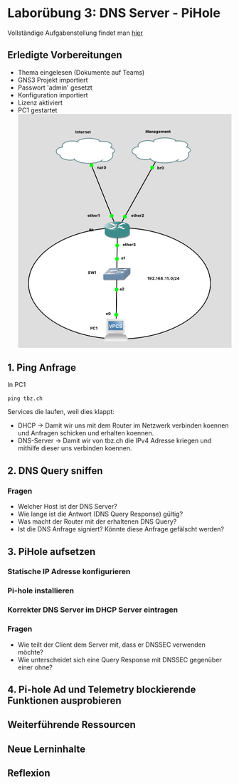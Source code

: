 # Laborübung 3: DNS Server - PiHole

Vollständige Aufgabenstellung findet man [hier](https://gitlab.com/alptbz/m123/-/blob/main/06_DNS/01_DNS%20Server.md)

## Erledigte Vorbereitungen
- Thema eingelesen (Dokumente auf Teams)
- GNS3 Projekt importiert
- Passwort 'admin' gesetzt 
- Konfiguration importiert
- Lizenz aktiviert
- PC1 gestartet
![Netzwerk in GNS3](images/netzwerk.png)
## 1. Ping Anfrage
In PC1
```
ping tbz.ch
```
Services die laufen, weil dies klappt:
- DHCP -> Damit wir uns mit dem Router im Netzwerk verbinden koennen und Anfragen schicken und erhalten koennen.
- DNS-Server -> Damit wir von  tbz.ch die IPv4 Adresse kriegen und mithilfe dieser uns verbinden koennen. 

## 2. DNS Query sniffen

### Fragen

- Welcher Host ist der DNS Server?
- Wie lange ist die Antwort (DNS Query Response) gültig?
- Was macht der Router mit der erhaltenen DNS Query?
- Ist die DNS Anfrage signiert? Könnte diese Anfrage gefälscht werden? 

## 3. PiHole aufsetzen


### Statische IP Adresse konfigurieren
### Pi-hole installieren

### Korrekter DNS Server im DHCP Server eintragen

### Fragen
- Wie teilt der Client dem Server mit, dass er DNSSEC verwenden möchte?
- Wie unterscheidet sich eine Query Response mit DNSSEC gegenüber einer ohne?

## 4. Pi-hole Ad und Telemetry blockierende Funktionen ausprobieren

## Weiterführende Ressourcen 

## Neue Lerninhalte

## Reflexion

